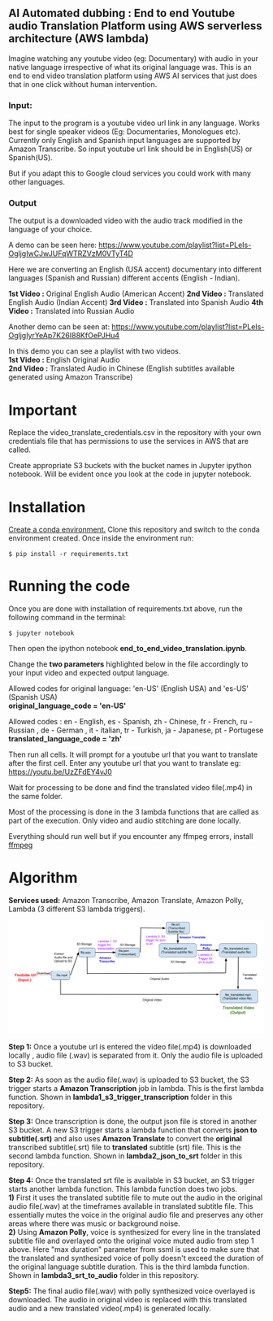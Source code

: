 

## AI Automated dubbing : End to end Youtube audio Translation Platform using AWS serverless architecture (AWS lambda)
Imagine watching any youtube video (eg: Documentary) with audio in your native language irrespective of what its original language was.
This is an end to end video translation platform using AWS AI services that just does that in one click without human intervention.

### Input:
The input to the program is a youtube video url link in any language. Works best for single speaker videos (Eg: Documentaries, Monologues etc). Currently only English and Spanish input languages are supported by Amazon Transcribe.
So input youtube url link should be in English(US) or Spanish(US).
 
But if you adapt this to Google cloud services you could work with many other languages.
 
### Output
The output is a downloaded video with the audio track modified in the language of your choice.

A demo can be seen here:
https://www.youtube.com/playlist?list=PLeIs-OgljgIwCJwJUFqWTRZVzM0VTyT4D

Here we are converting an English (USA accent) documentary into different languages (Spanish and Russian)  different accents (English - Indian).

**1st Video :** Original English Audio (American Accent)
**2nd Video :** Translated English Audio (Indian Accent)
**3rd Video :** Translated into Spanish Audio
**4th Video :** Translated into Russian Audio


Another demo can be seen at:
https://www.youtube.com/playlist?list=PLeIs-OgljgIyrYeAp7K26I88KfOePJHu4

In this demo you can see a playlist with two videos.  
**1st Video :** English Original Audio  
**2nd Video :** Translated Audio in Chinese (English subtitles available generated using Amazon Transcribe)

# Important
Replace the video_translate_credentials.csv in the repository with your own credentials file that has permissions to use the services in AWS that are called.

Create appropriate S3 buckets with the bucket names in Jupyter ipython notebook. Will be evident once you look at the code in jupyter notebook.


# Installation
[Create a conda environment.](https://conda.io/docs/user-guide/tasks/manage-environments.html#creating-an-environment-with-commands)
Clone this repository and switch to the conda environment created.
Once inside the environment run:
```
$ pip install -r requirements.txt

```
# Running the code

Once you are done with installation of requirements.txt above, run the following command in the terminal:
```
$ jupyter notebook

```

Then open the ipython notebook 
**end_to_end_video_translation.ipynb**.

Change the **two parameters** highlighted below in the file accordingly to your input video and expected output language.  

Allowed  codes for original language: 'en-US' (English USA) and  'es-US' (Spanish USA)  
**original_language_code = 'en-US'**  

Allowed codes : en - English, es - Spanish, zh - Chinese, fr - French, ru - Russian , de - German , it - italian, 
tr - Turkish, ja - Japanese, pt - Portugese  
**translated_language_code = 'zh'**

Then run all cells. It will prompt for a youtube url that you want to translate after the first cell.
Enter any youtube url that you want to translate eg: https://youtu.be/UzZFdEY4vJ0

Wait for processing to be done and find the translated video file(.mp4) in the same folder.

Most of the processing is done in the 3 lambda functions that are called as part of the execution.
Only video and audio stitching are done locally.

Everything should run well but if you encounter any ffmpeg errors,
install [ffmpeg](https://www.ffmpeg.org/)

# Algorithm
**Services used:** Amazon Transcribe, Amazon Translate, Amazon Polly, Lambda (3 different S3 lambda triggers).

![Workflow Overview](end_to_end_pipeline_diagram.png)

**Step 1:** Once a youtube url is entered the video file(.mp4) is downloaded locally , 
audio file (.wav) is separated from it. Only the audio file is uploaded to S3 bucket.
 
**Step 2:** As soon as the audio file(.wav) is uploaded to S3 bucket, the S3 trigger starts a **Amazon Transcription** job in lambda. This is the first lambda function.
 Shown in **lambda1_s3_trigger_transcription** folder in this repository.
 
 **Step 3:** Once transcription is done, the output json file is stored in another S3 bucket.
 A new S3 trigger starts a lambda function that converts **json to subtitle(.srt)** and also uses **Amazon Translate** to convert the **original** transcribed subtitle(.srt)
 file to **translated** subtitle (srt) file. This is the second lambda function.
 Shown in **lambda2_json_to_srt** folder in this repository.
 
 **Step 4:** Once the translated srt file is available in S3 bucket, an S3 trigger starts
 another lambda function. This lambda function does two jobs.  
 **1)** First it uses the translated subtitle file to mute out the audio in the original audio file(.wav) at the timeframes available in translated subtitle file. This essentially mutes the voice in the original audio file and preserves any other areas where there was music or background noise.  
 **2)** Using **Amazon Polly**, voice is synthesized for every line in the translated subtitle
 file and overlayed onto the original voice muted audio from step 1 above. Here "max duration" parameter from ssml is used to make sure that
 the translated and synthesized voice of polly doesn't exceed the duration of the original language subtitle duration.
   This is the third lambda function.
 Shown in **lambda3_srt_to_audio** folder in this repository.
 
 **Step5:** The final audio file(.wav) with polly synthesized voice overlayed is downloaded. The audio in original video is replaced with this translated
 audio and a new translated video(.mp4) is  generated locally.
 
 
 

